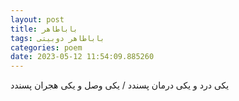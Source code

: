 ```yaml
---
layout: post
title: باباطاهر
tags: باباطاهر دوبیتی
categories: poem
date: 2023-05-12 11:54:09.885260
---
```


یکی درد و یکی درمان پسندد / یکی وصل و یکی هجران پسندد